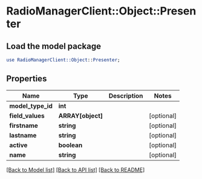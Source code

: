 # RadioManagerClient::Object::Presenter

## Load the model package
```perl
use RadioManagerClient::Object::Presenter;
```

## Properties
Name | Type | Description | Notes
------------ | ------------- | ------------- | -------------
**model_type_id** | **int** |  | 
**field_values** | **ARRAY[object]** |  | [optional] 
**firstname** | **string** |  | [optional] 
**lastname** | **string** |  | [optional] 
**active** | **boolean** |  | [optional] 
**name** | **string** |  | [optional] 

[[Back to Model list]](../README.md#documentation-for-models) [[Back to API list]](../README.md#documentation-for-api-endpoints) [[Back to README]](../README.md)


